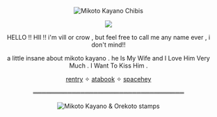 <p align=center> <img src="https://file.garden/ZlS7CzBYblwbIgQe/ezgif-7197957d12990a.png" alt="Mikoto Kayano Chibis">  </p> <p align=center> <img src=https://komarev.com/ghpvc/?username=kayanopilled&color=7BA0C4&style=flat-square&label=Neoplasm> </p>
<p></p>
<p align=center> HELLO !! HII !! i'm vill or crow , but feel free to call me any name ever , i don't mind!!</p>
<p align=center> a little insane about mikoto kayano . he Is My Wife and I Love Him Very Much . I Want To Kiss Him . </p>
<p align="center"> <a href="https://rentry.co/rambling">rentry</a> ✧ <a href="https://coil.atabook.org/">atabook</a> ✧ <a href="https://spacehey.com/redecorate">spacehey</a></p>
<p align="center"> ═══════════════════════════════════ </p>
<p align=center> <img src="https://file.garden/ZlS7CzBYblwbIgQe/tumblr_d11a896c3e18ca4458088db1b2e3693f_d774ea37_100.png" alt="Mikoto Kayano & Orekoto stamps"> </p>
